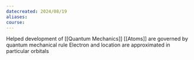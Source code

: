 ```yaml
---
datecreated: 2024/08/19
aliases: 
course:
---
```

Helped development of [[Quantum Mechanics]]
[[Atoms]] are governed by quantum mechanical rule
Electron and location are approximated in particular orbitals